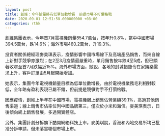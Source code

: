```yaml
---
layout: post
title: 創維：今年銷量將有低單位數增長　前提市場不打價格戰
date: 2020-09-01 12:51:58.000000000 +08:00
categories: rthk
---
```


創維集團表示，今年首7月電視機銷量854.7萬台，按年升0.8%，當中中國市場394.5萬台，跌14.6%；海外市場460.2萬台，升19.3%。

投資者關係總經理麥美琪表示，疫情影響中國市場線下及高端產品銷售，而來自線上新對手競爭亦激烈；在2至3月疫情最嚴重時，單月銷售按年跌4至5成，但已顯著收窄至首7月跌幅近15%。海外市場方面，她說，各地的封城措施令在家娛樂需求上升，客戶訂單由5月起開始增加。

她表示，集團今年電視機銷量目標為低單位數增長，由於電視機業務毛利相對較低，全年略有盈利表現已屬不錯，但前提是競爭對手不打價格戰。 

因應疫情，創維上半年在中國市場，電視機網上銷售佔營業額39.1%，高過其他銷售渠道；線上銷售市佔率位列中國品牌第三，僅次於小米和海信。麥美琪表示，日後傾向網上銷售發展，多過開實體店。

另外，集團計劃分拆旗下酷開網絡科技上市，麥美琪說，香港和內地交易所均已批准分拆申請，但未落實哪個市場上市。
